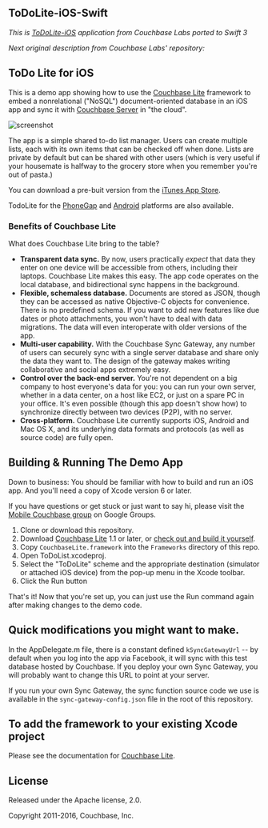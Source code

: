 ## ToDoLite-iOS-Swift

_This is [ToDoLite-iOS](https://github.com/couchbaselabs/ToDoLite-iOS) application from Couchbase Labs ported to Swift 3_

_Next original description from Couchbase Labs' repository:_

## ToDo Lite for iOS

This is a demo app showing how to use the [Couchbase Lite][CBL] framework to embed a nonrelational ("NoSQL") document-oriented database in an iOS app and sync it with [Couchbase Server][CBS] in "the cloud".

![screenshot](http://cl.ly/image/1K2X1W1W2V2E/ios_todolite.png)

The app is a simple shared to-do list manager. Users can create multiple lists, each with its own items that can be checked off when done. Lists are private by default but can be shared with other users (which is very useful if your housemate is halfway to the grocery store when you remember you're out of pasta.)

You can download a pre-buit version from the [iTunes App Store](https://itunes.apple.com/uy/app/todo-lite-sync/id697235451?mt=8).

TodoLite for the [PhoneGap](https://github.com/couchbaselabs/ToDoLite-Phonegap) and [Android](https://github.com/couchbaselabs/ToDoLite-Android) platforms are also available.

### Benefits of Couchbase Lite

What does Couchbase Lite bring to the table?

* **Transparent data sync.** By now, users practically _expect_ that data they enter on one device will be accessible from others, including their laptops. Couchbase Lite makes this easy. The app code operates on the local database, and bidirectional sync happens in the background.
* **Flexible, schemaless database.** Documents are stored as JSON, though they can be accessed as native Objective-C objects for convenience. There is no predefined schema. If you want to add new features like due dates or photo attachments, you won't have to deal with data migrations. The data will even interoperate with older versions of the app.
* **Multi-user capability.** With the Couchbase Sync Gateway, any number of users can securely sync with a single server database and share only the data they want to. The design of the gateway makes writing collaborative and social apps extremely easy.
* **Control over the back-end server.** You're not dependent on a big company to host everyone's data for you: you can run your own server, whether in a data center, on a host like EC2, or just on a spare PC in your office. It's even possible (though this app doesn't show how) to synchronize directly between two devices (P2P), with no server.
* **Cross-platform.** Couchbase Lite currently supports iOS, Android and Mac OS X, and its underlying data formats and protocols (as well as source code) are fully open.


## Building & Running The Demo App

Down to business: You should be familiar with how to build and run an iOS app. And you'll need a copy of Xcode version 6 or later.

If you have questions or get stuck or just want to say hi, please visit the [Mobile Couchbase group][LIST] on Google Groups.

1. Clone or download this repository.
2. Download [Couchbase Lite][CBL_DOWNLOAD] 1.1 or later, or [check out and build it yourself][CBL_BUILD].
3. Copy `CouchbaseLite.framework` into the `Frameworks` directory of this repo.
4. Open ToDoList.xcodeproj.
5. Select the "ToDoLite" scheme and the appropriate destination (simulator or attached iOS device) from the pop-up menu in the Xcode toolbar.
6. Click the Run button

That's it! Now that you're set up, you can just use the Run command again after making changes to the demo code.

## Quick modifications you might want to make.

In the AppDelegate.m file, there is a constant defined `kSyncGatewayUrl` -- by default when you log into the app via Facebook, it will sync with this test database hosted by Couchbase. If you deploy your own Sync Gateway, you will probably want to change this URL to point at your server.

If you run your own Sync Gateway, the sync function source code we use is available in the `sync-gateway-config.json` file in the root of this repository.

## To add the framework to your existing Xcode project

Please see the documentation for [Couchbase Lite][CBL].


## License

Released under the Apache license, 2.0.

Copyright 2011-2016, Couchbase, Inc.


[CBL]: https://github.com/couchbase/Couchbase-Lite-iOS/
[CBS]: http://www.couchbase.com/couchbase-server/overview
[TODO_PHONEGAP]: https://github.com/couchbaselabs/TodoLite-PhoneGap
[LIST]: https://groups.google.com/group/mobile-couchbase
[CBL_DOWNLOAD]: http://www.couchbase.com/download#cb-mobile
[CBL_BUILD]: https://github.com/couchbase/couchbase-lite-ios/wiki/Building-Couchbase-Lite
